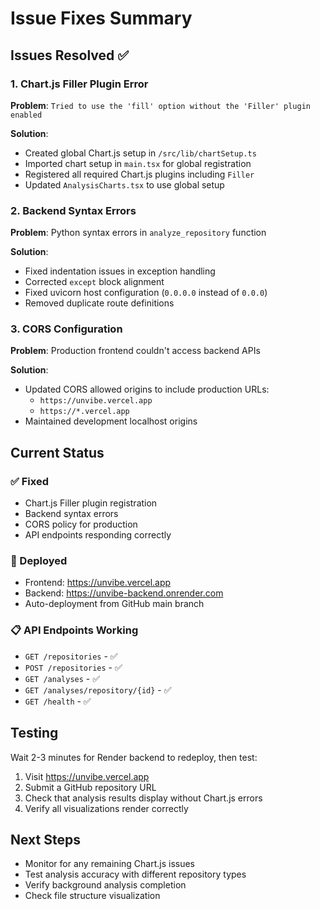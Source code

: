 # Issue Fixes Summary

## Issues Resolved ✅

### 1. Chart.js Filler Plugin Error
**Problem**: `Tried to use the 'fill' option without the 'Filler' plugin enabled`

**Solution**:
- Created global Chart.js setup in `/src/lib/chartSetup.ts`
- Imported chart setup in `main.tsx` for global registration
- Registered all required Chart.js plugins including `Filler`
- Updated `AnalysisCharts.tsx` to use global setup

### 2. Backend Syntax Errors
**Problem**: Python syntax errors in `analyze_repository` function

**Solution**:
- Fixed indentation issues in exception handling
- Corrected `except` block alignment
- Fixed uvicorn host configuration (`0.0.0.0` instead of `0.0.0`)
- Removed duplicate route definitions

### 3. CORS Configuration
**Problem**: Production frontend couldn't access backend APIs

**Solution**:
- Updated CORS allowed origins to include production URLs:
  - `https://unvibe.vercel.app`
  - `https://*.vercel.app`
- Maintained development localhost origins

## Current Status

### ✅ Fixed
- Chart.js Filler plugin registration
- Backend syntax errors
- CORS policy for production
- API endpoints responding correctly

### 🔄 Deployed
- Frontend: https://unvibe.vercel.app
- Backend: https://unvibe-backend.onrender.com
- Auto-deployment from GitHub main branch

### 📋 API Endpoints Working
- `GET /repositories` - ✅
- `POST /repositories` - ✅  
- `GET /analyses` - ✅
- `GET /analyses/repository/{id}` - ✅
- `GET /health` - ✅

## Testing
Wait 2-3 minutes for Render backend to redeploy, then test:
1. Visit https://unvibe.vercel.app
2. Submit a GitHub repository URL
3. Check that analysis results display without Chart.js errors
4. Verify all visualizations render correctly

## Next Steps
- Monitor for any remaining Chart.js issues
- Test analysis accuracy with different repository types
- Verify background analysis completion
- Check file structure visualization

